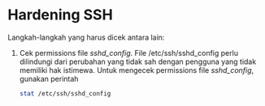 <h1>Hardening SSH</h1>

Langkah-langkah yang harus dicek antara lain:

1. Cek permissions file _sshd_config_. File /etc/ssh/sshd_config perlu dilindungi dari perubahan yang tidak sah dengan pengguna yang tidak memiliki hak istimewa.
  Untuk mengecek permissions file _sshd_config_, gunakan perintah

    ```sh
    stat /etc/ssh/sshd_config
    ```

